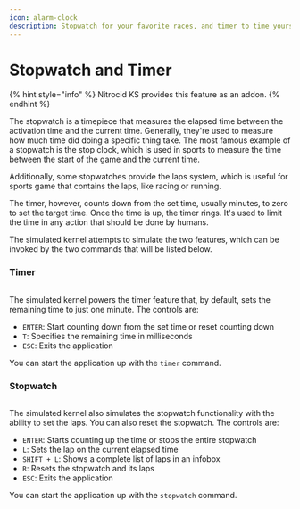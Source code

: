 ```yaml
---
icon: alarm-clock
description: Stopwatch for your favorite races, and timer to time yourself in some process
---
```


# Stopwatch and Timer

{% hint style="info" %}
Nitrocid KS provides this feature as an addon.
{% endhint %}

The stopwatch is a timepiece that measures the elapsed time between the activation time and the current time. Generally, they're used to measure how much time did doing a specific thing take. The most famous example of a stopwatch is the stop clock, which is used in sports to measure the time between the start of the game and the current time.

Additionally, some stopwatches provide the laps system, which is useful for sports game that contains the laps, like racing or running.

The timer, however, counts down from the set time, usually minutes, to zero to set the target time. Once the time is up, the timer rings. It's used to limit the time in any action that should be done by humans.

The simulated kernel attempts to simulate the two features, which can be invoked by the two commands that will be listed below.

### Timer

<figure><img src="https://github.com/Aptivi-Stable-Docs/nks-manual-0.1.0/blob/main/.gitbook/assets/036-timer.png" alt=""><figcaption></figcaption></figure>

The simulated kernel powers the timer feature that, by default, sets the remaining time to just one minute. The controls are:

* `ENTER`: Start counting down from the set time or reset counting down
* `T`: Specifies the remaining time in milliseconds
* `ESC`: Exits the application

You can start the application up with the `timer` command.

### Stopwatch

<figure><img src="https://github.com/Aptivi-Stable-Docs/nks-manual-0.1.0/blob/main/.gitbook/assets/037-stopwatch.png" alt=""><figcaption></figcaption></figure>

The simulated kernel also simulates the stopwatch functionality with the ability to set the laps. You can also reset the stopwatch. The controls are:

* `ENTER`: Starts counting up the time or stops the entire stopwatch
* `L`: Sets the lap on the current elapsed time
* `SHIFT + L`: Shows a complete list of laps in an infobox
* `R`: Resets the stopwatch and its laps
* `ESC`: Exits the application

You can start the application up with the `stopwatch` command.
